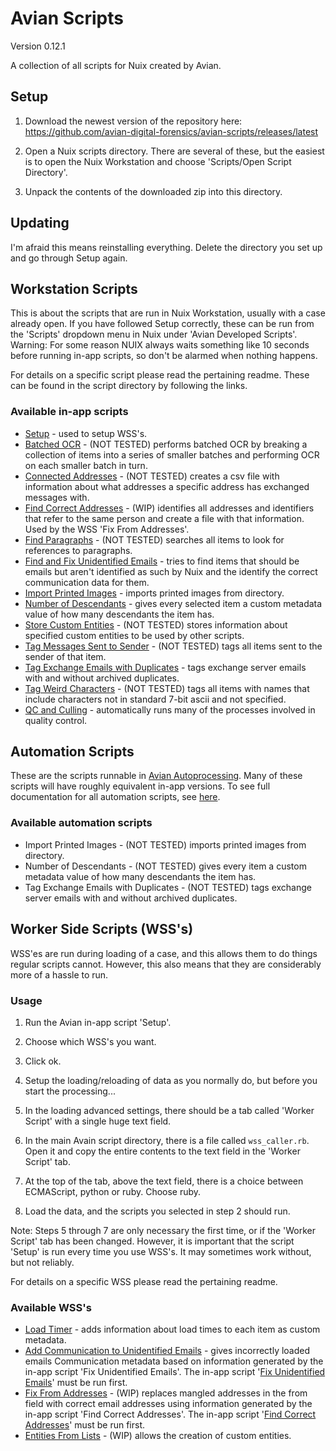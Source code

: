 # Avian Scripts
Version 0.12.1

A collection of all scripts for Nuix created by Avian.

## Setup
1. Download the newest version of the repository here:
https://github.com/avian-digital-forensics/avian-scripts/releases/latest

2. Open a Nuix scripts directory.
There are several of these, but the easiest is to open the Nuix Workstation and choose 'Scripts/Open Script Directory'.

3. Unpack the contents of the downloaded zip into this directory.

## Updating
I'm afraid this means reinstalling everything.
Delete the directory you set up and go through Setup again.

## Workstation Scripts
This is about the scripts that are run in Nuix Workstation, usually with a case already open.
If you have followed Setup correctly, these can be run from the 'Scripts' dropdown menu in Nuix under 'Avian Developed Scripts'.
Warning: For some reason NUIX always waits something like 10 seconds before running in-app scripts, so don't be alarmed when nothing happens.

For details on a specific script please read the pertaining readme.
These can be found in the script directory by following the links.

### Available in-app scripts
* [Setup](setup.nuixscript) - used to setup WSS's.
* [Batched OCR](batched-ocr.nuixscript) - (NOT TESTED) performs batched OCR by breaking a collection of items into a series of smaller batches and performing OCR on each smaller batch in turn.
* [Connected Addresses](connected-addresses.nuixscript) - (NOT TESTED) creates a csv file with information about what addresses a specific address has exchanged messages with.
* [Find Correct Addresses](find-correct-addresses.nuixscript) - (WIP) identifies all addresses and identifiers that refer to the same person and create a file with that information.
Used by the WSS 'Fix From Addresses'.
* [Find Paragraphs](find-paragraphs.nuixscript) - (NOT TESTED) searches all items to look for references to paragraphs.
* [Find and Fix Unidentified Emails](unidentified-emails.nuixscript) - tries to find items that should be emails but aren't identified as such by Nuix and the identify the correct communication data for them.
* [Import Printed Images](import-printed-images.nuixscript) - imports printed images from directory.
* [Number of Descendants](number-of-descendants.nuixscript) - gives every selected item a custom metadata value of how many descendants the item has.
* [Store Custom Entities](store-custom-entities.nuixscript) - (NOT TESTED) stores information about specified custom entities to be used by other scripts.
* [Tag Messages Sent to Sender](tag-messages-to-self.nuixscript) - (NOT TESTED) tags all items sent to the sender of that item.
* [Tag Exchange Emails with Duplicates](tag-exchange-emails-with-duplicates.nuixscript) - tags exchange server emails with and without archived duplicates.
* [Tag Weird Characters](tag-weird-characters.nuixscript) - (NOT TESTED) tags all items with names that include characters not in standard 7-bit ascii and not specified.
* [QC and Culling](qc-cull.nuixscript) - automatically runs many of the processes involved in quality control.

## Automation Scripts
These are the scripts runnable in [Avian Autoprocessing](https://github.com/avian-digital-forensics/auto-processing).
Many of these scripts will have roughly equivalent in-app versions.
To see full documentation for all automation scripts, see [here](_root/inapp-scripts/automation-scripts/script_descriptions.md).

### Available automation scripts
* Import Printed Images - (NOT TESTED) imports printed images from directory.
* Number of Descendants - (NOT TESTED) gives every item a custom metadata value of how many descendants the item has.
* Tag Exchange Emails with Duplicates - (NOT TESTED) tags exchange server emails with and without archived duplicates.

## Worker Side Scripts (WSS's)
WSS'es are run during loading of a case, and this allows them to do things regular scripts cannot.
However, this also means that they are considerably more of a hassle to run.

### Usage
1. Run the Avian in-app script 'Setup'.

2. Choose which WSS's you want.

3. Click ok.

4. Setup the loading/reloading of data as you normally do, but before you start the processing...

5. In the loading advanced settings, there should be a tab called 'Worker Script' with a single huge text field.

6. In the main Avain script directory, there is a file called `wss_caller.rb`.
Open it and copy the entire contents to the text field in the 'Worker Script' tab.

7. At the top of the tab, above the text field, there is a choice between ECMAScript, python or ruby.
Choose ruby.

8. Load the data, and the scripts you selected in step 2 should run.

Note: Steps 5 through 7 are only necessary the first time, or if the 'Worker Script' tab has been changed.
However, it is important that the script 'Setup' is run every time you use WSS's.
It may sometimes work without, but not reliably.

For details on a specific WSS please read the pertaining readme.

### Available WSS's
* [Load Timer](_root/wss/load-timer) - adds information about load times to each item as custom metadata.
* [Add Communication to Unidentified Emails](_root/wss/add-communication-to-unidentified-emails) - gives incorrectly loaded emails Communication metadata based on information generated by the in-app script 'Fix Unidentified Emails'.
The in-app script '[Fix Unidentified Emails](unidentified-emails.nuixscript)' must be run first.
* [Fix From Addresses](_root/wss/fix-from-addresses) - (WIP) replaces mangled addresses in the from field with correct email addresses using information generated by the in-app script 'Find Correct Addresses'.
The in-app script '[Find Correct Addresses](find-correct-addresses.nuixscript)' must be run first.
* [Entities From Lists](_root/wss/entities-from-lists) - (WIP) allows the creation of custom entities.
